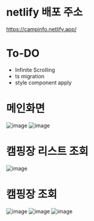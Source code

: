 # netlify 배포 주소
https://campinfo.netlify.app/

# To-DO
- Infinite Scrolling
- ts migration
- style component apply

# 메인화면
![image](https://github.com/qwer0114/Camping/assets/112809788/b9ccbb18-542b-4f97-838e-a67e13a8b339)
![image](https://github.com/qwer0114/Camping/assets/112809788/21535753-805e-45e3-bf4c-98bcfa175ea7)

# 캠핑장 리스트 조회
![image](https://github.com/qwer0114/Camping/assets/112809788/7a5e7d59-0569-45e7-8af0-cdb46d127822)

# 캠핑장 조회
![image](https://github.com/qwer0114/Camping/assets/112809788/26f5cc08-564d-4b1d-96d8-a743dd65f8d6)
![image](https://github.com/qwer0114/Camping/assets/112809788/02f1e73b-a962-4e0c-904f-b48976058a60)
![image](https://github.com/qwer0114/Camping/assets/112809788/e78d4392-60c3-4517-90c2-b8d6e88fe342)

